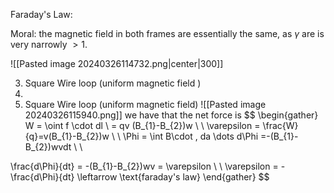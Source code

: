 Faraday's Law: 

Moral: the magnetic field in both frames are essentially the same, as $\gamma$ are is very narrowly $>1$. 

![[Pasted image 20240326114732.png|center|300]]


3) Square Wire loop (uniform magnetic field )
4) 
5) Square Wire loop (uniform magnetic field)
![[Pasted image 20240326115940.png]]
we have that the net force is 
$$
\begin{gather}
W = \oint f \cdot dl \ = qv (B_{1}-B_{2})w \\ \\ 
\varepsilon = \frac{W}{q}=v(B_{1}-B_{2})w \\ \\ 
\Phi = \int B\cdot \, da \dots d\Phi =-(B_{1}-B_{2})wvdt \\ \\ 

\frac{d\Phi}{dt} = -(B_{1}-B_{2})wv = \varepsilon \\ \\ 
\varepsilon = -\frac{d\Phi}{dt} \leftarrow \text{faraday's law}
\end{gather}
$$

